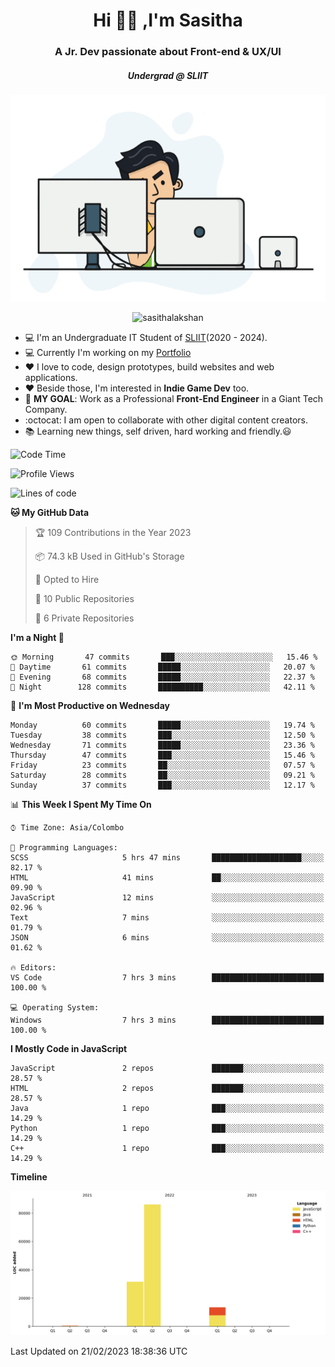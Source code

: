 
<h1 align="center">Hi 🙋‍♂️ ,I'm Sasitha</h1>
<h3 align="center">A Jr. Dev passionate about Front-end & UX/UI</h3>

<i><h5 align="center">Undergrad @ SLIIT</h5></i>

<p align="center">
  <img width="540" height="330" src="https://github.com/SasithaLakshan/SasithaLakshan/blob/main/dev.gif">
</p>
<p align="center"> <img src="https://komarev.com/ghpvc/?username=sasithalakshan&label=Profile%20views&color=0e75b6&style=flat" alt="sasithalakshan" /> </p>

- :computer: I'm an Undergraduate IT Student of [SLIIT](https://www.sliit.lk)(2020 - 2024).
- :computer: Currently I'm working on my <a href="https://SasithaLakshan.github.io" target="_blank">Portfolio</a>
- :heart: I love to code, design prototypes, build websites and web applications.
- :heart: Beside those, I'm interested in **Indie Game Dev** too.
- :electric_plug: **MY GOAL**: Work as a Professional **Front-End Engineer** in a Giant Tech Company.
- :octocat: I am open to collaborate with other digital content creators.
- :books: Learning new things, self driven, hard working and friendly.:smiley:
  
<!-- <h3 align="left">Tech Stack I'm Using</h3> -->

<!--START_SECTION:waka-->
![Code Time](http://img.shields.io/badge/Code%20Time-373%20hrs%2013%20mins-blue)

![Profile Views](http://img.shields.io/badge/Profile%20Views-0-blue)

![Lines of code](https://img.shields.io/badge/From%20Hello%20World%20I%27ve%20Written-98%20Thousand%20lines%20of%20code-blue)

**🐱 My GitHub Data** 

> 🏆 109 Contributions in the Year 2023
 > 
> 📦 74.3 kB Used in GitHub's Storage 
 > 
> 💼 Opted to Hire
 > 
> 📜 10 Public Repositories 
 > 
> 🔑 6 Private Repositories  
 > 
**I'm a Night 🦉** 

```text
🌞 Morning       47 commits       ███░░░░░░░░░░░░░░░░░░░░░░   15.46 % 
🌆 Daytime       61 commits       █████░░░░░░░░░░░░░░░░░░░░   20.07 % 
🌃 Evening       68 commits       █████░░░░░░░░░░░░░░░░░░░░   22.37 % 
🌙 Night        128 commits       ██████████░░░░░░░░░░░░░░░   42.11 % 

```
📅 **I'm Most Productive on Wednesday** 

```text
Monday          60 commits       █████░░░░░░░░░░░░░░░░░░░░   19.74 % 
Tuesday         38 commits       ███░░░░░░░░░░░░░░░░░░░░░░   12.50 % 
Wednesday       71 commits       █████░░░░░░░░░░░░░░░░░░░░   23.36 % 
Thursday        47 commits       ███░░░░░░░░░░░░░░░░░░░░░░   15.46 % 
Friday          23 commits       ██░░░░░░░░░░░░░░░░░░░░░░░   07.57 % 
Saturday        28 commits       ██░░░░░░░░░░░░░░░░░░░░░░░   09.21 % 
Sunday          37 commits       ███░░░░░░░░░░░░░░░░░░░░░░   12.17 % 

```


📊 **This Week I Spent My Time On** 

```text
⌚︎ Time Zone: Asia/Colombo

💬 Programming Languages: 
SCSS                     5 hrs 47 mins       ████████████████████░░░░░   82.17 % 
HTML                     41 mins             ██░░░░░░░░░░░░░░░░░░░░░░░   09.90 % 
JavaScript               12 mins             ░░░░░░░░░░░░░░░░░░░░░░░░░   02.96 % 
Text                     7 mins              ░░░░░░░░░░░░░░░░░░░░░░░░░   01.79 % 
JSON                     6 mins              ░░░░░░░░░░░░░░░░░░░░░░░░░   01.62 % 

🔥 Editors: 
VS Code                  7 hrs 3 mins        █████████████████████████   100.00 % 

💻 Operating System: 
Windows                  7 hrs 3 mins        █████████████████████████   100.00 % 

```

**I Mostly Code in JavaScript** 

```text
JavaScript               2 repos             ███████░░░░░░░░░░░░░░░░░░   28.57 % 
HTML                     2 repos             ███████░░░░░░░░░░░░░░░░░░   28.57 % 
Java                     1 repo              ███░░░░░░░░░░░░░░░░░░░░░░   14.29 % 
Python                   1 repo              ███░░░░░░░░░░░░░░░░░░░░░░   14.29 % 
C++                      1 repo              ███░░░░░░░░░░░░░░░░░░░░░░   14.29 % 

```


**Timeline**

![Chart not found](https://raw.githubusercontent.com/SasithaLakshan/SasithaLakshan/main/charts/bar_graph.png) 


 Last Updated on 21/02/2023 18:38:36 UTC
<!--END_SECTION:waka-->

